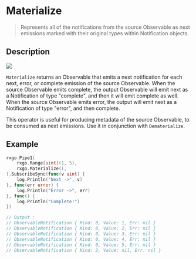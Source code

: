 # Materialize

> Represents all of the notifications from the source Observable as next emissions marked with their original types within Notification objects.

## Description

![](https://rxjs.dev/assets/images/marble-diagrams/materialize.png)

`Materialize` returns an Observable that emits a next notification for each next, error, or complete emission of the source Observable. When the source Observable emits complete, the output Observable will emit next as a Notification of type "complete", and then it will emit complete as well. When the source Observable emits error, the output will emit next as a Notification of type "error", and then complete.

This operator is useful for producing metadata of the source Observable, to be consumed as next emissions. Use it in conjunction with `Dematerialize`.

## Example

```go
rxgo.Pipe1(
    rxgo.Range[uint](1, 5),
    rxgo.Materialize(),
).SubscribeSync(func(v uint) {
    log.Println("Next ->", v)
}, func(err error) {
    log.Println("Error ->", err)
}, func() {
    log.Println("Complete!")
})

// Output :
// ObservableNotification { Kind: 0, Value: 1, Err: nil }
// ObservableNotification { Kind: 0, Value: 2, Err: nil }
// ObservableNotification { Kind: 0, Value: 3, Err: nil }
// ObservableNotification { Kind: 0, Value: 4, Err: nil }
// ObservableNotification { Kind: 0, Value: 5, Err: nil }
// ObservableNotification { Kind: 2, Value: nil, Err: nil }
```

